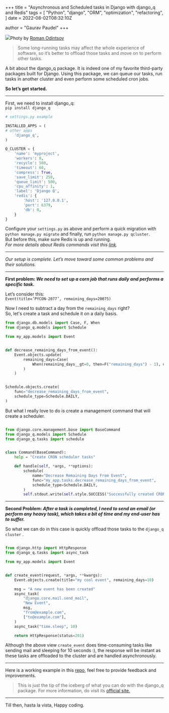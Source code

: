 +++
title = "Asynchronous and Scheduled tasks in Django with django_q and Redis"
tags = [
    "Python",
    "django",
    "ORM",
    "optimization",
    "refactoring",
]
date = 2022-08-02T08:32:10Z

author = "Gaurav Paudel"
+++


![](https://miro.medium.com/max/1400/1*lKovpT1kBDQdv6xsJu8eUQ.jpeg)Photy by [Roman Odintsov](https://www.pexels.com/photo/original-painting-of-gautama-buddha-on-wall-of-shabby-house-4552137/)

> Some long-running tasks may affect the whole experience of software, so it’s better to offload those tasks and move on to perform other tasks.

A bit about the django\_q package. It is indeed one of my favorite third-party packages built for Django. Using this package, we can queue our tasks, run tasks in another cluster and even perform some scheduled cron jobs.

**So let’s get started.**

---

First, we need to install django\_q:  
`pip install django_q`

```python
# settings.py example

INSTALLED_APPS = (  
# other apps
    'django_q',  
)

Q_CLUSTER = {
    'name': 'myproject',
    'workers': 8,
    'recycle': 500,
    'timeout': 60,
    'compress': True,
    'save_limit': 250,
    'queue_limit': 500,
    'cpu_affinity': 1,
    'label': 'Django Q',
    'redis': {
        'host': '127.0.0.1',
        'port': 6379,
        'db': 0, 
    }
}
```

Configure your `settings.py` as above and perform a quick migration with `python manage.py migrate` and finally, run `python manage.py qcluster`.  
But before this, make sure Redis is up and running.  
_For more details about Redis commands visit this_ [_link_](https://www.tutorialspoint.com/redis/redis_commands.htm)_._

---

_Our setup is complete. Let’s move toward some common problems and their solutions._

---

**First problem: _We need to set up a corn job that runs daily and performs a specific task._**

Let’s consider this:  
`Event(title=’PYCON-2077’, remaining_days=20075)`

Now I need to subtract a day from the `remaining_days` right?  
So, let's create a task and schedule it on a daily basis.

```python
from django.db.models import Case, F, When
from django_q.models import Schedule

from my_app.models import Event


def decrease_remaining_days_from_event():
    Event.objects.update(
        remaining_days=Case(
            When(remaining_days__gt=0, then=F("remaining_days") - 1), default=0
        )
    )


Schedule.objects.create(
    func="decrease_remaining_days_from_event",
    schedule_type=Schedule.DAILY,
)
```


But what I really love to do is create a management command that will create a scheduler.

```python

from django.core.management.base import BaseCommand
from django_q.models import Schedule
from django_q.tasks import schedule


class Command(BaseCommand):
    help = "Create CRON scheduler tasks"

    def handle(self, *args, **options):
        schedule(
            name="Decrease Remaining Days From Event",
            func="my_app.tasks.decrease_remaining_days_from_event",
            schedule_type=Schedule.DAILY,
        )
        self.stdout.write(self.style.SUCCESS("Successfully created CRON tasks"))
```

---

**Second Problem: _After a task is completed, I need to send an email (or perform any heavy task), which takes a bit of time and my end-user has to suffer._**

So what we can do in this case is quickly offload those tasks to the `django_q cluster` .

```python

from django.http import HttpResponse
from django_q.tasks import async_task

from my_app.models import Event


def create_event(request, *args, **kwargs):
    Event.objects.create(title="my cool event", remaining_days=10)

    msg = "A new event has been created"
    async_task(
        "django.core.mail.send_mail",
        "New Event",
        msg,
        "from@example.com",
        ["to@example.com"],
    )
    async_task("time.sleep", 10)

    return HttpResponse(status=201)
```

Although the above view `create_event` does time-consuming tasks like sending mail and sleeping for 10 seconds :), the response will be instant as these tasks are offloaded to the cluster and are handled asynchronously.

---

Here is a working example in this [repo](https://github.com/paudelgaurav/django_q_example), feel free to provide feedback and improvements.

> This is just the tip of the iceberg of what you can do with the django\_q package. For more information, do visit its [official site.](https://django-q.readthedocs.io/en/latest/)

--- 

Till then, hasta la vista, Happy coding.
